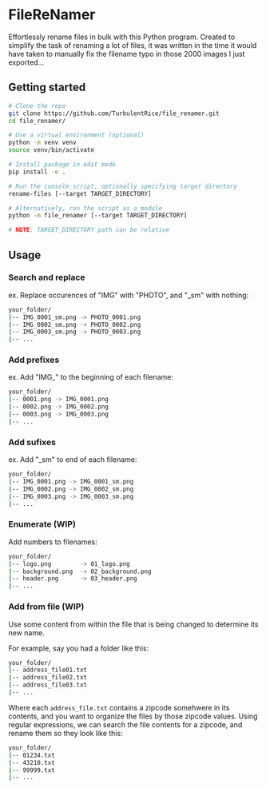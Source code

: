 # FileReNamer

Effortlessly rename files in bulk with this Python program. Created to simplify the task of renaming a lot of files, it was written in the time it would have taken to manually fix the filename typo in those 2000 images I just exported...

## Getting started

```sh
# Clone the repo 
git clone https://github.com/TurbulentRice/file_renamer.git
cd file_renamer/

# Use a virtual environment (optional)
python -m venv venv
source venv/bin/activate

# Install package in edit mode
pip install -e .

# Run the console script, optionally specifying target directory
rename-files [--target TARGET_DIRECTORY]

# Alternatively, run the script as a module
python -m file_renamer [--target TARGET_DIRECTORY]

# NOTE: TARGET_DIRECTORY path can be relative
```

## Usage

### Search and replace

ex. Replace occurences of "IMG" with "PHOTO", and "_sm" with nothing:

```sh
your_folder/
|-- IMG_0001_sm.png -> PHOTO_0001.png
|-- IMG_0002_sm.png -> PHOTO_0002.png
|-- IMG_0003_sm.png -> PHOTO_0003.png
|-- ...
```

### Add prefixes

ex. Add "IMG_" to the beginning of each filename:

```sh
your_folder/
|-- 0001.png -> IMG_0001.png
|-- 0002.png -> IMG_0002.png
|-- 0003.png -> IMG_0003.png
|-- ...
```

### Add sufixes

ex. Add "_sm" to end of each filename:

```sh
your_folder/
|-- IMG_0001.png -> IMG_0001_sm.png
|-- IMG_0002.png -> IMG_0002_sm.png
|-- IMG_0003.png -> IMG_0003_sm.png
|-- ...
```

### Enumerate (WIP)

Add numbers to filenames:

```sh
your_folder/
|-- logo.png        -> 01_logo.png
|-- background.png  -> 02_background.png
|-- header.png      -> 03_header.png
|-- ...
```

### Add from file (WIP)

Use some content from within the file that is being changed to determine its new name.

For example, say you had a folder like this:

```sh
your_folder/
|-- address_file01.txt
|-- address_file02.txt
|-- address_file03.txt
|-- ...
```

Where each `address_file.txt` contains a zipcode somehwere in its contents, and you want to organize the files by those zipcode values. Using regular expressions, we can search the file contents for a zipcode, and rename them so they look like this:

```sh
your_folder/
|-- 01234.txt
|-- 43210.txt
|-- 99999.txt
|-- ...
```

